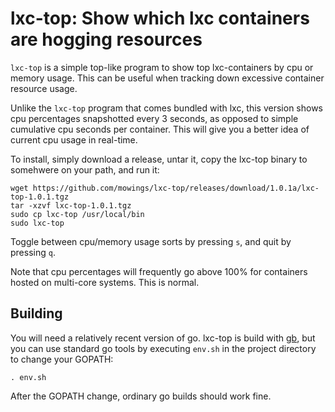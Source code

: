 # lxc-top: Show which lxc containers are hogging resources

`lxc-top` is a simple top-like program to show top lxc-containers by cpu or memory usage. This can
be useful when tracking down excessive container resource usage. 

Unlike the `lxc-top` program that comes bundled with lxc, this version shows cpu percentages snapshotted every 3 seconds, as opposed to simple cumulative cpu seconds per container. This will give you a better idea of current cpu usage in real-time.

To install, simply download a release, untar it, copy the lxc-top binary to somehwere on your path, and run it:

    wget https://github.com/mowings/lxc-top/releases/download/1.0.1a/lxc-top-1.0.1.tgz
    tar -xzvf lxc-top-1.0.1.tgz
    sudo cp lxc-top /usr/local/bin
    sudo lxc-top

Toggle between cpu/memory usage sorts by pressing `s`, and quit by pressing `q`.

Note that cpu percentages will frequently go above 100% for containers hosted on multi-core systems. This is normal. 

## Building

You will need a relatively recent version of go. lxc-top is build with [gb](https://getgb.io/), but you can use standard go tools
by executing `env.sh` in the project directory to change your GOPATH:

    . env.sh

After the GOPATH change, ordinary go builds should work fine.



